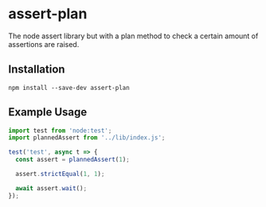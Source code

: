 # assert-plan
The node assert library but with a plan method to check a certain amount of assertions are raised.

## Installation
```
npm install --save-dev assert-plan
```

## Example Usage
```javascript
import test from 'node:test';
import plannedAssert from '../lib/index.js';

test('test', async t => {
  const assert = plannedAssert(1);

  assert.strictEqual(1, 1);

  await assert.wait();
});
```

